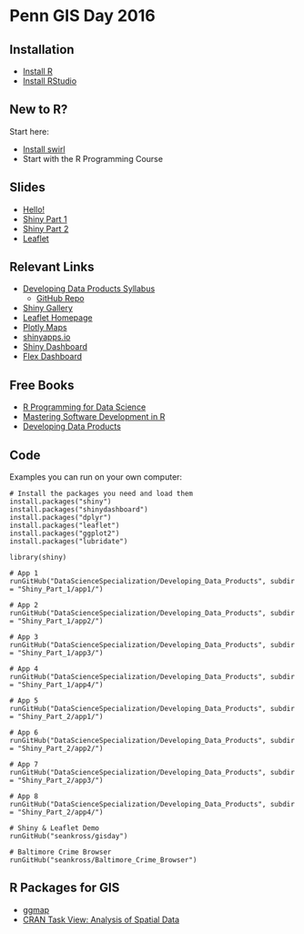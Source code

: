 # Penn GIS Day 2016

## Installation

- [Install R](https://cran.r-project.org/)
- [Install RStudio](https://www.rstudio.com/products/rstudio/download3/)

## New to R?

Start here:

- [Install swirl](http://swirlstats.com/students.html)
- Start with the R Programming Course

## Slides

- [Hello!](http://seankross.com/gisday/hello.html)
- [Shiny Part 1](https://datasciencespecialization.github.io/Developing_Data_Products/Shiny_Part_1/Shiny_Part_1.html)
- [Shiny Part 2](https://datasciencespecialization.github.io/Developing_Data_Products/Shiny_Part_2/Shiny_Part_2.html)
- [Leaflet](https://datasciencespecialization.github.io/Developing_Data_Products/leaflet/leaflet.html)

## Relevant Links

- [Developing Data Products Syllabus](https://datasciencespecialization.github.io/Developing_Data_Products/)
    - [GitHub Repo](https://github.com/DataScienceSpecialization/Developing_Data_Products)
- [Shiny Gallery](http://shiny.rstudio.com/)
- [Leaflet Homepage](https://rstudio.github.io/leaflet/)
- [Plotly Maps](https://plot.ly/r/choropleth-maps/)
- [shinyapps.io](http://www.shinyapps.io/)
- [Shiny Dashboard](https://rstudio.github.io/shinydashboard/)
- [Flex Dashboard](http://rmarkdown.rstudio.com/flexdashboard/)

## Free Books

- [R Programming for Data Science](https://bookdown.org/rdpeng/rprogdatascience/)
- [Mastering Software Development in R](https://bookdown.org/rdpeng/RProgDA/)
- [Developing Data Products](http://seankross.com/developing-data-products/)

## Code

Examples you can run on your own computer:

```
# Install the packages you need and load them
install.packages("shiny")
install.packages("shinydashboard")
install.packages("dplyr")
install.packages("leaflet")
install.packages("ggplot2")
install.packages("lubridate")

library(shiny)

# App 1
runGitHub("DataScienceSpecialization/Developing_Data_Products", subdir = "Shiny_Part_1/app1/")

# App 2
runGitHub("DataScienceSpecialization/Developing_Data_Products", subdir = "Shiny_Part_1/app2/")

# App 3
runGitHub("DataScienceSpecialization/Developing_Data_Products", subdir = "Shiny_Part_1/app3/")

# App 4
runGitHub("DataScienceSpecialization/Developing_Data_Products", subdir = "Shiny_Part_1/app4/")

# App 5
runGitHub("DataScienceSpecialization/Developing_Data_Products", subdir = "Shiny_Part_2/app1/")

# App 6
runGitHub("DataScienceSpecialization/Developing_Data_Products", subdir = "Shiny_Part_2/app2/")

# App 7
runGitHub("DataScienceSpecialization/Developing_Data_Products", subdir = "Shiny_Part_2/app3/")

# App 8
runGitHub("DataScienceSpecialization/Developing_Data_Products", subdir = "Shiny_Part_2/app4/")

# Shiny & Leaflet Demo
runGitHub("seankross/gisday")

# Baltimore Crime Browser
runGitHub("seankross/Baltimore_Crime_Browser")
```

## R Packages for GIS

- [ggmap](https://github.com/dkahle/ggmap)
- [CRAN Task View: Analysis of Spatial Data](https://cran.r-project.org/web/views/Spatial.html)